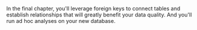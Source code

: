 In the final chapter, you'll leverage foreign keys to connect tables and establish relationships that will greatly benefit your data quality. And you'll run ad hoc analyses on your new database.
